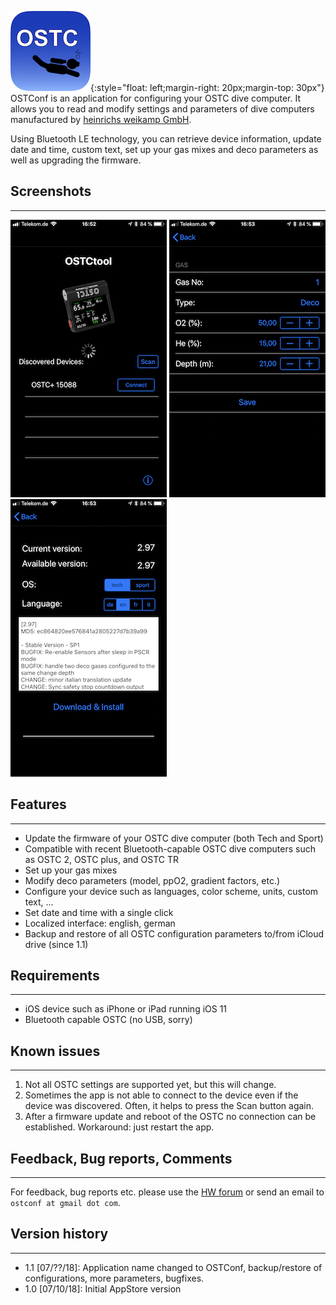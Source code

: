  ![AppIcon](/img/AppIcon.png){:style="float: left;margin-right: 20px;margin-top: 30px"}
OSTConf is an application for configuring your OSTC dive computer. It allows you to read 
and modify settings and parameters of dive computers manufactured by 
[heinrichs weikamp GmbH](http://www.heinrichsweikamp.com).

Using Bluetooth LE technology, you can retrieve device information, update date and time, 
custom text, set up your gas mixes and deco parameters as well as upgrading the firmware.


## Screenshots

* * *
 
 ![AppIcon](/img/IMG_3087.PNG) ![AppIcon](/img/IMG_3088.PNG) ![AppIcon](/img/IMG_3089.PNG)

## Features

* * *
 
*  Update the firmware of your OSTC dive computer (both Tech and Sport)
*  Compatible with recent Bluetooth-capable OSTC dive computers such as OSTC 2, OSTC plus, and OSTC TR
*  Set up your gas mixes
*  Modify deco parameters (model, ppO2, gradient factors, etc.)
*  Configure your device such as languages, color scheme, units, custom text, ...
*  Set date and time with a single click
*  Localized interface: english, german
*  Backup and restore of all OSTC configuration parameters to/from iCloud drive (since 1.1)

## Requirements

* * *

*  iOS device such as iPhone or iPad running iOS 11
*  Bluetooth capable OSTC (no USB, sorry)

## Known issues

* * *

1.  Not all OSTC settings are supported yet, but this will change.
2.  Sometimes the app is not able to connect to the device even if the device was discovered. Often, it helps to press the Scan button again.
3.  After a firmware update and reboot of the OSTC no connection can be established. Workaround: just restart the app.

## Feedback, Bug reports, Comments

* * *

For feedback, bug reports etc. please use the [HW forum](http://forum.heinrichsweikamp.com/list.php?6) or send an email to `ostconf at gmail dot com`.

## Version history

* * *

*   1.1 [07/??/18]: Application name changed to OSTConf, backup/restore of configurations, more parameters, bugfixes.
*   1.0 [07/10/18]: Initial AppStore version
